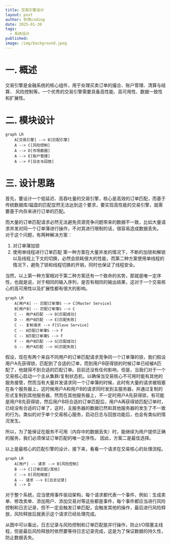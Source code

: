 ```yaml
---
title: 交易引擎设计
layout: post
author: 听雨coding
date: 2025-01-30
tags:
  - 系统设计
published: 
image: /img/background.jpeg
---
```


# 一. 概述

交易引擎是金融系统的核心组件，用于处理买卖订单的撮合、账户管理、清算与结算、 风险控制等。一个优秀的交易引擎需要具备高性能、高可用性、数据一致性和扩展性。

# 二. 模块设计

```mermaid
graph LR
	A[交易引擎] --> B[匹配引擎]
	A --> C[风险控制]
	A --> D[市场数据]
	A --> E[账户管理]
	A --> F[日志与回放]
```

# 三. 设计思路

首先，要设计一个低延迟、高吞吐量的交易引擎，核心是高效的订单匹配，而基于传统数据库/磁盘的匹配显然无法达到这个要求，要实现高性能的交易引擎，就需要基于内存来进行订单的匹配。

而大量的订单匹配请求必然无法避免资源竞争问题带来的数据不一致，比如大量请求并发对同一个订单簿进行操作，不对其进行限制的话，很容易造成数据丢失。
对于这个问题，有两种解决方案：
1. 对订单簿加锁
2. 使用单线程进行订单匹配
第一种方案在大量并发的情况下，不断的加锁和解锁以及线程上下文的切换，必然会损耗很大的性能，而第二种方案使用单线程的情况下，避免了锁和线程切换的开销，同时也保证了线程安全。

当然，以上第一种方案相对于第二种方案还有一个致命的劣势，那就是唯一定序性，也就是说，对于相同的输入序列，是否有相同的输出结果，这对于一个交易核心的高可用性以及扩展性都有很大的影响。

```mermaid
graph LR
	A[用户A] -- 匹配订单簿S --> C[Master Service]
	B[用户B] -- 匹配订单簿S --> C
	C -- 用户A匹配 --> D[匹配成功]
	D -- 用户B匹配 --> E[匹配失败]
	C -- 复制请求 --> F[Slave Service]
	C -- A匹配订单簿S --> F
	C -- B匹配订单簿S --> F
	F -- 用户B匹配 --> G[匹配成功]
	G -- 用户A匹配 --> H[匹配失败]
```

假设，现在有两个来自不同用户的订单匹配请求竞争同一个订单簿的锁，我们假设用户A先获得锁，匹配到了合适的订单，而到用户B获得锁的时候订单已经被A匹配了，他就得不到合适的匹配订单。目前还没有任何影响，但是，当我们对于一个交易核心启动一个主从集群/复制状态机，以确保当交易核心不可用时能有其他的服务接管，然而当有大量并发请求同一个订单簿的时候，此时有大量的请求被阻塞在各个服务器上，这时候用户A和用户B的请求同时发到主服务器，并通过复制的形式复制到其他服务器，然而在其他服务器上，不一定时用户A先获得锁，有可能是用户B先获得锁，然后用户B将合适的订单匹配后，用户A再获得锁匹配订单时，已经没有合适的订单了，这时，主服务器的数据已然和其他服务器的发生了不一致的行为。类似的对于单个交易核心服务，启动日志与回放功能后，也会有类似的情况发生。

所以，为了能保证在服务不可用（内存中的数据丢失）时，能继续为用户提供正确的服务，我们必须保证订单匹配的唯一定序性。
因此，方案二是最佳选择。

以上是最核心的匹配引擎的设计，接下来，看看一个请求在交易核心的处理流程。

```mermaid
graph LR
	A[用户] -- 请求 --> B[风险控制]
	B --> C[订单匹配/其他]
	C --> D[风险释放]
	A -- 请求 --> E[日志记录]
	E --> D
```

对于整个系统，应当使用事件驱动架构，每个请求都代表一个事件，例如：生成卖单、修改卖单、添加用户、添加交易对等这些都是事件，每个事件都应当进行风险控制和日志记录，但不一定会触发订单匹配，会触发其他的操作，最后进行风险释放，风险释放后就表示这个请求已经处理完成。

从图中可以看出，日志记录与风险控制和订单匹配是并行操作，防止I/O阻塞主线程，但是最后风险释放时依然要等待日志记录完成，这是为了保证数据的持久性，防止数据丢失。